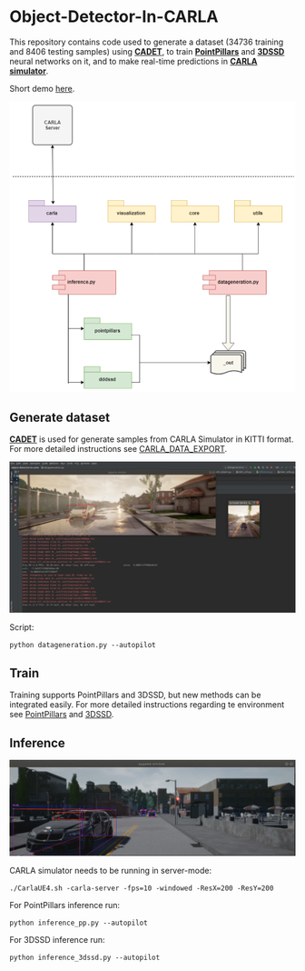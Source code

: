# Object-Detector-In-CARLA
This repository contains code used to generate a dataset (34736 training and 8406 testing samples) 
using [**CADET**](https://github.com/Ozzyz/carla-data-export), to train [**PointPillars**](https://github.com/nutonomy/second.pytorch) 
and [**3DSSD**](https://github.com/Jia-Research-Lab/3DSSD) neural networks on it, and to make real-time predictions in
 [**CARLA simulator**](https://github.com/carla-simulator/carla).
 
 Short demo [here](https://youtu.be/pE7UOYioPKk).

<img src="images/architecture.png">


## Generate dataset
[**CADET**](https://github.com/Ozzyz/carla-data-export) is used for generate samples from CARLA Simulator in KITTI format.
For more detailed instructions see [CARLA_DATA_EXPORT](CARLA_DATA_EXPORT.md).

<img src="images/data-generation.png">

Script:
```
python datageneration.py --autopilot
```

## Train
Training supports PointPillars and 3DSSD, but new methods can be integrated easily.
For more detailed instructions regarding te environment see [PointPillars](pointpillars/README.md) and [3DSSD](dddssd/README.md).

## Inference

<img src="images/3dssd-det-0.png">

CARLA simulator needs to be running in server-mode:
```
./CarlaUE4.sh -carla-server -fps=10 -windowed -ResX=200 -ResY=200
``` 
For PointPillars inference run:
```
python inference_pp.py --autopilot
```

For 3DSSD inference run:
```
python inference_3dssd.py --autopilot
```
